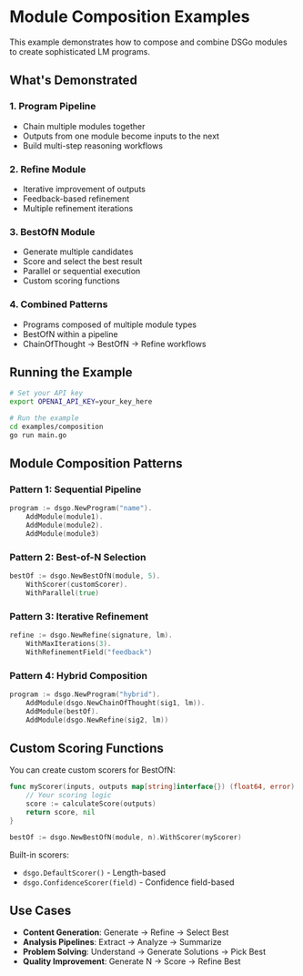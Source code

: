 # Module Composition Examples

This example demonstrates how to compose and combine DSGo modules to create sophisticated LM programs.

## What's Demonstrated

### 1. Program Pipeline
- Chain multiple modules together
- Outputs from one module become inputs to the next
- Build multi-step reasoning workflows

### 2. Refine Module
- Iterative improvement of outputs
- Feedback-based refinement
- Multiple refinement iterations

### 3. BestOfN Module
- Generate multiple candidates
- Score and select the best result
- Parallel or sequential execution
- Custom scoring functions

### 4. Combined Patterns
- Programs composed of multiple module types
- BestOfN within a pipeline
- ChainOfThought → BestOfN → Refine workflows

## Running the Example

```bash
# Set your API key
export OPENAI_API_KEY=your_key_here

# Run the example
cd examples/composition
go run main.go
```

## Module Composition Patterns

### Pattern 1: Sequential Pipeline
```go
program := dsgo.NewProgram("name").
    AddModule(module1).
    AddModule(module2).
    AddModule(module3)
```

### Pattern 2: Best-of-N Selection
```go
bestOf := dsgo.NewBestOfN(module, 5).
    WithScorer(customScorer).
    WithParallel(true)
```

### Pattern 3: Iterative Refinement
```go
refine := dsgo.NewRefine(signature, lm).
    WithMaxIterations(3).
    WithRefinementField("feedback")
```

### Pattern 4: Hybrid Composition
```go
program := dsgo.NewProgram("hybrid").
    AddModule(dsgo.NewChainOfThought(sig1, lm)).
    AddModule(bestOf).
    AddModule(dsgo.NewRefine(sig2, lm))
```

## Custom Scoring Functions

You can create custom scorers for BestOfN:

```go
func myScorer(inputs, outputs map[string]interface{}) (float64, error) {
    // Your scoring logic
    score := calculateScore(outputs)
    return score, nil
}

bestOf := dsgo.NewBestOfN(module, n).WithScorer(myScorer)
```

Built-in scorers:
- `dsgo.DefaultScorer()` - Length-based
- `dsgo.ConfidenceScorer(field)` - Confidence field-based

## Use Cases

- **Content Generation**: Generate → Refine → Select Best
- **Analysis Pipelines**: Extract → Analyze → Summarize
- **Problem Solving**: Understand → Generate Solutions → Pick Best
- **Quality Improvement**: Generate N → Score → Refine Best
